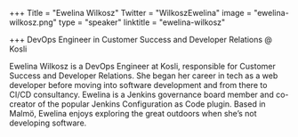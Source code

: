 +++
Title = "Ewelina Wilkosz"
Twitter = "WilkoszEwelina"
image = "ewelina-wilkosz.png"
type = "speaker"
linktitle = "ewelina-wilkosz"

+++
DevOps Engineer in Customer Success and Developer Relations @ Kosli

Ewelina Wilkosz is a DevOps Engineer at Kosli, responsible for Customer Success and Developer Relations. She began her career in tech as a web developer before moving into software development and from there to CI/CD consultancy. Ewelina is a Jenkins governance board member and co-creator of the popular Jenkins Configuration as Code plugin. Based in Malmö, Ewelina enjoys exploring the great outdoors when she’s not developing software.
